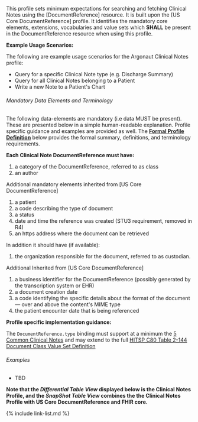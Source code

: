 

This profile sets minimum expectations for searching and fetching Clinical Notes using the [DocumentReference] resource. It is built upon the [US Core DocumentReference] profile. It identifies the mandatory core elements, extensions, vocabularies and value sets which **SHALL** be present in the DocumentReference resource when using this profile.

**Example Usage Scenarios:**

The following are example usage scenarios for the Argonaut Clinical Notes profile:

-   Query for a specific Clinical Note type (e.g. Discharge Summary)
-   Query for all Clinical Notes belonging to a Patient
-   Write a new Note to a Patient's Chart

###### Mandatory Data Elements and Terminology

The following data-elements are mandatory (i.e data MUST be present). These are presented below in a simple human-readable explanation. Profile specific guidance and examples are provided as well. The [**Formal Profile Definition**](#profile) below provides the  formal summary, definitions, and  terminology requirements.  

**Each Clinical Note DocumentReference must have:**

1.  a category of the DocumentReference, referred to as class
1.  an author

Additional mandatory elements inherited from [US Core DocumentReference]

1.  a patient
1.  a code describing the type of document
1.  a status
1.  date and time the reference was created (STU3 requirement, removed in R4)
1.  an https address where the document can be retrieved

In addition it should have (if available):

1.  the organization responsible for the document, referred to as custodian.

Additional Inherited from [US Core DocumentReference]

1.  a business identifier for the DocumentReference (possibly generated by the transcription system or EHR)
1.  a document creation date
1.  a code identifying the specific details about the format of the document — over and above the content's MIME type
1.  the patient encounter date that is being referenced


**Profile specific implementation guidance:**

The `DocumentReference.type` binding must support at a minimum the [5 Common Clinical Notes](clinical-notes-guidance.html#common-clinical-notes) and may extend to the full  [HITSP C80 Table 2-144 Document Class Value Set Definition](http://build.fhir.org/valueset-c80-doc-typecodes.html)


###### Examples

- TBD

**Note that the *Differential Table View* displayed below is the Clinical Notes Profile, and the *SnapShot Table View* combines the the Clinical Notes Profile with US Core DocumentReference and FHIR core.** <!--See [merged profile view](StructureDefinition-example-dr.html) for the combination of Clinical Notes Profile and US Core DocumentReference without FHIR core.-->


{% include link-list.md %}